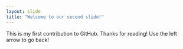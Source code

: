 ```yaml
---
layout: slide
title: "Welcome to our second slide!"
---
```

This is my first contribution to GitHub.
Thanks for reading!
Use the left arrow to go back!
